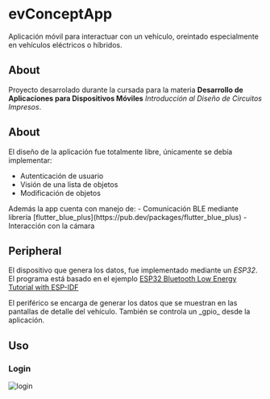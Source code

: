 # evConceptApp
Aplicación móvil para interactuar con un vehículo, oreintado especialmente en vehículos eléctricos o híbridos.

## About
Proyecto desarrolado durante la cursada para la materia **Desarrollo de Aplicaciones para Dispositivos Móviles** _Introducción al Diseño de Circuitos Impresos_.

## About
El diseño de la aplicación fue totalmente libre, únicamente se debía implementar:
- Autenticación de usuario
- Visión de una lista de objetos
- Modificación de objetos
<p>
</p>
Además la app cuenta con manejo de:
- Comunicación BLE mediante librería [flutter_blue_plus](https://pub.dev/packages/flutter_blue_plus)
- Interacción con la cámara


## Peripheral
El dispositivo que genera los datos, fue implementado mediante un _ESP32_.
El programa está basado en el ejemplo [ESP32 Bluetooth Low Energy Tutorial with ESP-IDF](https://innovationyourself.com/esp32-bluetooth-low-energy-tutorial/)
<p>
</p>
El periférico se encarga de generar los datos que se muestran en las pantallas de detalle del vehículo.
También se controla un _gpio_ desde la aplicación.

## Uso

### Login

![login](https://github.com/TobiasBp99/evConceptApp/tree/master/gifs/VID-20240629-WA0003.gif/)
